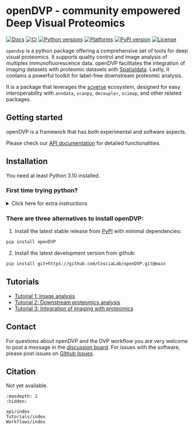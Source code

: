 # openDVP - community empowered Deep Visual Proteomics

[![Docs](https://img.shields.io/badge/docs-online-blue.svg)](https://coscialab.github.io/openDVP/)
[![CI](https://github.com/CosciaLab/openDVP/actions/workflows/testing.yml/badge.svg)](https://github.com/CosciaLab/openDVP/actions/workflows/testing.yml)
[![Python versions](https://img.shields.io/badge/python-3.10%20%7C%203.11%20%7C%203.12-blue.svg)](https://www.python.org/)
[![Platforms](https://img.shields.io/badge/platform-linux%20%7C%20windows%20%7C%20macos-lightgrey.svg)](https://github.com/CosciaLab/openDVP/actions/workflows/testing.yml)
[![PyPI version](https://img.shields.io/pypi/v/openDVP.svg)](https://pypi.org/project/openDVP/)
[![License](https://img.shields.io/github/license/CosciaLab/openDVP.svg)](https://github.com/CosciaLab/opendvp/blob/main/LICENSE)

`opendvp` is a python package offering a comprehensive set of tools for deep visual proteomics. It supports quality control and image analysis of multiplex immunofluorescence data. openDVP facilitates the integration of imaging datasets with proteomic datasets with [Spatialdata](https://github.com/scverse/spatialdata). Lastly, it contains a powerful toolkit for label-free downstream proteomic analysis.

It is a package that leverages the [scverse](https://www.scverse.org/) ecosystem, designed for easy interoperability with `anndata`, `scanpy`, `decoupler`, `scimap`, and other related packages.

## Getting started

openDVP is a framework that has both experimental and software aspects.

Please check our [API documentation](api/index.md) for detailed functionalities.

## Installation

You need at least Python 3.10 installed.

### First time trying python?

<details>
<summary> Click here for extra instructions</summary>

1. IF you need software to run jupyter notebooks, I suggest you install [Visual Studio Code](https://code.visualstudio.com/download).
2. Install `uv`, a python environment manager, following instructions at [installing uv](https://docs.astral.sh/uv/getting-started/installation/). 
3. Create a local folder you would like to use for your project, and open that folder it in `VSCode`
4. Open the terminal and run:

```python
uv init
```

your project folder will be created, then run:

```python
uv add opendvp
```

</details>

### There are three alternatives to install openDVP:

1. Install the latest stable release from [PyPI](https://pypi.org/project/openDVP/) with minimal dependencies:

```bash
pip install openDVP
```

2. Install the latest development version from github:

```bash
pip install git+https://github.com/CosciaLab/openDVP.git@main
```

## Tutorials

- [Tutorial 1: Image analysis](Tutorials/T1_ImageAnalysis)
- [Tutorial 2: Downstream proteomics analysis](Tutorials/T2_DownstreamProteomics)
- [Tutorial 3: Integration of imaging with proteomics](Tutorials/T3_ProteomicsIntegration)


## Contact

For questions about openDVP and the DVP workflow you are very welcome to post a message in the [discussion board](https://github.com/CosciaLab/openDVP/discussions). For issues with the software, please post issues on [Github Issues](https://github.com/CosciaLab/openDVP/issues).

## Citation

Not yet available.

```{toctree}
:maxdepth: 2
:hidden:

api/index
Tutorials/index
Workflows/index
```
